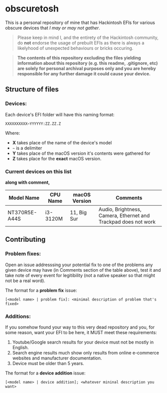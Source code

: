 # obscuretosh

This is a personal repository of mine that has Hackintosh EFIs for various
obscure devices that _I may or may not gather_.

> Please keep in mind I, and the entirety of the Hackintosh community, do
> **not** endorse the usage of prebuilt EFIs as there is always a likelyhood
> of unexpected behaviours or bricks occuring.

> **The contents of this repository excluding the files yielding information
> about this repository (e.g. this readme, .gitignore, etc) are **solely**
> for personal archival purposes only and you are hereby responsible for
> any further damage it could cause your device.**

## Structure of files

### Devices:

Each device's EFI folder will have this naming format:
```
XXXXXXXXXX~YYYYYY:ZZ.ZZ.Z
```
Where:
- __X__ takes place of the name of the device's model
- `~` is a delimiter
- __Y__ takes place of the macOS version it's contents were gathered for
- __Z__ takes place for the **exact** macOS version.

### Current devices on this list

**along with comment,**

| Model Name    | CPU Name | macOS Version | Comments                                                       |
| ------------- | -------- | ------------- | -------------------------------------------------------------- |
| NT370R5E-A44S | i3-3120M | 11, Big Sur   | Audio, Brightness, Camera, Ethernet and Trackpad does not work |

## Contributing

### Problem fixes:

Open an issue addresssing your potential fix to one of the problems
any given device may have (in Comments section of the table above),
test it and take note of every event for legitibility (not a native speaker so that might not be a real word).

The format for a **problem fix** issue:
```
[<model name> | problem fix]: <minimal description of problem that's fixed>
```

### Additions:

If you somehow found your way to this very dead repository and you,
for some reason, want your EFI to be here, it MUST meet these
requirements:

1. Youtube/Google search results for your device must not be mostly in English.
2. Search engine results much show only results from online e-commerce websites and manufacturer documentation.
3. Device must be older than 5 years.

The format for a **device addition** issue:
```
[<model name> | device addition]; <whatever mininal description you want>
```
